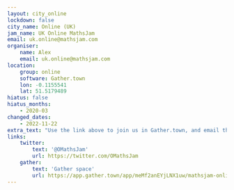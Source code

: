 ```yaml
---
layout: city_online
lockdown: false
city_name: Online (UK)
jam_name: UK Online MathsJam
email: uk.online@mathsjam.com
organiser:
    name: Alex
    email: uk.online@mathsjam.com
location:
    group: online
    software: Gather.town
    lon: -0.1155541
    lat: 51.5179489
hiatus: false
hiatus_months:
    - 2020-03
changed_dates:
    - 2022-11-22
extra_text: "Use the link above to join us in Gather.town, and email the organiser for the space password."
links:
    twitter:
        text: '@OMathsJam'
        url: https://twitter.com/OMathsJam
    gather:
        text: 'Gather space'
        url: https://app.gather.town/app/meMf2anEYjLNX1uw/mathsjam-online
---
```


